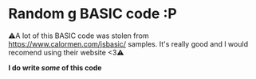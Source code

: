 # Random g BASIC code :P

⚠️A lot of this BASIC code was stolen from https://www.calormen.com/jsbasic/ samples. It's really good and I would recomend using their website <3⚠️

**I do write *some* of this code**
